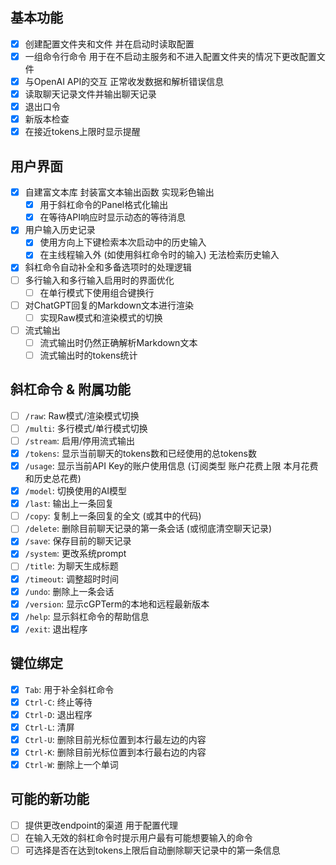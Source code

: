 ## 基本功能

- [x] 创建配置文件夹和文件 并在启动时读取配置
- [x] 一组命令行命令 用于在不启动主服务和不进入配置文件夹的情况下更改配置文件
- [x] 与OpenAI API的交互 正常收发数据和解析错误信息
- [x] 读取聊天记录文件并输出聊天记录
- [x] 退出口令
- [x] 新版本检查
- [x] 在接近tokens上限时显示提醒

## 用户界面

- [x] 自建富文本库 封装富文本输出函数 实现彩色输出
    - [x] 用于斜杠命令的Panel格式化输出
    - [x] 在等待API响应时显示动态的等待消息
- [x] 用户输入历史记录
    - [x] 使用方向上下键检索本次启动中的历史输入
    - [x] 在主线程输入外 (如使用斜杠命令时的输入) 无法检索历史输入
- [x] 斜杠命令自动补全和多备选项时的处理逻辑
- [ ] 多行输入和多行输入启用时的界面优化
    - [ ] 在单行模式下使用组合键换行
- [ ] 对ChatGPT回复的Markdown文本进行渲染
    - [ ] 实现Raw模式和渲染模式的切换
- [ ] 流式输出
    - [ ] 流式输出时仍然正确解析Markdown文本
    - [ ] 流式输出时的tokens统计

## 斜杠命令 & 附属功能

- [ ] `/raw`: Raw模式/渲染模式切换
- [ ] `/multi`: 多行模式/单行模式切换
- [ ] `/stream`: 启用/停用流式输出
- [x] `/tokens`: 显示当前聊天的tokens数和已经使用的总tokens数
- [x] `/usage`: 显示当前API Key的账户使用信息 (订阅类型 账户花费上限 本月花费和历史总花费)
- [x] `/model`: 切换使用的AI模型
- [x] `/last`: 输出上一条回复
- [ ] `/copy`: 复制上一条回复的全文 (或其中的代码)
- [ ] `/delete`: 删除目前聊天记录的第一条会话 (或彻底清空聊天记录)
- [x] `/save`: 保存目前的聊天记录
- [x] `/system`: 更改系统prompt
- [ ] `/title`: 为聊天生成标题
- [x] `/timeout`: 调整超时时间
- [x] `/undo`: 删除上一条会话
- [x] `/version`: 显示cGPTerm的本地和远程最新版本
- [x] `/help`: 显示斜杠命令的帮助信息
- [x] `/exit`: 退出程序

## 键位绑定

- [x] `Tab`: 用于补全斜杠命令
- [x] `Ctrl-C`: 终止等待
- [x] `Ctrl-D`: 退出程序
- [x] `Ctrl-L`: 清屏
- [x] `Ctrl-U`: 删除目前光标位置到本行最左边的内容
- [x] `Ctrl-K`: 删除目前光标位置到本行最右边的内容
- [x] `Ctrl-W`: 删除上一个单词

## 可能的新功能

- [ ] 提供更改endpoint的渠道 用于配置代理
- [ ] 在输入无效的斜杠命令时提示用户最有可能想要输入的命令
- [ ] 可选择是否在达到tokens上限后自动删除聊天记录中的第一条信息